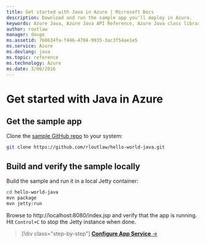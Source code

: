 ```yaml
---
title: Get started with Java in Azure | Microsoft Docs
description: Download and run the sample app you'll deploy in Azure.
keywords: Azure Java, Azure Java API Reference, Azure Java class library, Azure SDK
author: routlaw
manager: douge
ms.assetid: 760634fa-f446-4704-9935-3ac3f54ae1e5
ms.service: Azure
ms.devlang: java
ms.topic: reference
ms.technology: Azure
ms.date: 3/06/2016
---
```


# Get started with Java in Azure

## Get the sample app

Clone the [sample GitHub repo](https://github.com/rloutlaw/hello-world-java) to your system:

```bash
git clone https://github.com/rloutlaw/hello-world-java.git
```

## Build and verify the sample locally

Build the sample and run it in a local Jetty container:

```bash
cd hello-world-java
mvn package
mvn jetty:run
```

Browse to http://localhost:8080/index.jsp and verify that the app is running. Hit `Control+C` to stop the Jetty instance when done.

>[!div class="step-by-step"]
[**Configure App Service** &rarr;](get-started-appservice.md)
